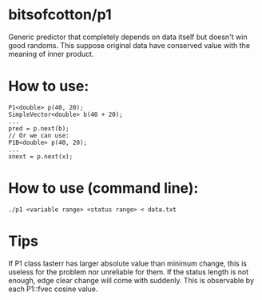 # bitsofcotton/p1
Generic predictor that completely depends on data itself but doesn't win good randoms. This suppose original data have conserved value with the meaning of inner product.  

# How to use:
    P1<double> p(40, 20);
    SimpleVector<double> b(40 + 20);
    ...
    pred = p.next(b);
    // Or we can use:
    P1B<double> p(40, 20);
    ...
    xnext = p.next(x);

# How to use (command line):
    ./p1 <variable range> <status range> < data.txt

# Tips
If P1 class lasterr has larger absolute value than minimum change, this is useless for the problem nor unreliable for them.
If the status length is not enough, edge clear change will come with suddenly. This is observable by each P1::fvec cosine value.  

